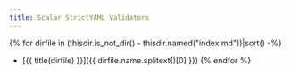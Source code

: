 ```yaml
---
title: Scalar StrictYAML Validators
---
```


{% for dirfile in (thisdir.is_not_dir() - thisdir.named("index.md"))|sort() -%}
- [{{ title(dirfile) }}]({{ dirfile.name.splitext()[0] }})
{% endfor %}
